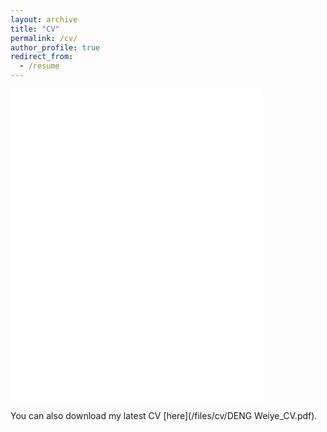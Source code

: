 ```yaml
---
layout: archive
title: "CV"
permalink: /cv/
author_profile: true
redirect_from: 
  - /resume
---
```


<iframe src="/files/cv/DENG Weiye_CV.pdf" width="80%" height="500" frameborder="no" border="0" marginwidth="0" marginheight="0"></iframe>

You can also download my latest CV [here](/files/cv/DENG Weiye_CV.pdf).
